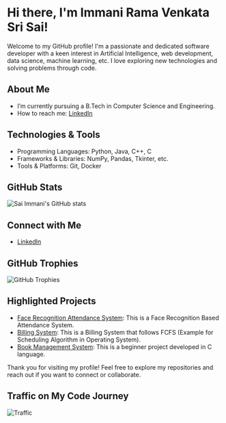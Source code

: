 # Hi there, I'm Immani Rama Venkata Sri Sai! 

Welcome to my GitHub profile! I'm a passionate and dedicated software developer with a keen interest in Artificial Intelligence, web development, data science, machine learning, etc. I love exploring new technologies and solving problems through code.

##  About Me

- I’m currently pursuing a B.Tech in Computer Science and Engineering.
- How to reach me: [LinkedIn](https://www.linkedin.com/in/sai-immani)

## Technologies & Tools

- Programming Languages: Python, Java, C++, C
- Frameworks & Libraries: NumPy, Pandas, Tkinter, etc.
- Tools & Platforms: Git, Docker

## GitHub Stats

![Sai Immani's GitHub stats](https://github-readme-stats.vercel.app/api?username=saiimmani&show_icons=true&theme=radical)

##  Connect with Me

- [LinkedIn](https://www.linkedin.com/in/sai-immani)

## GitHub Trophies

![GitHub Trophies](https://github-profile-trophy.vercel.app/?username=saiimmani&theme=radical)

## Highlighted Projects

- [Face Recognition Attendance System](https://github.com/saiimmani/FaceRecognitionAttendanceSystem.git): This is a Face Recognition Based Attendance System.
- [Billing System](https://github.com/saiimmani/BillingSystem.git): This is a Billing System that follows FCFS (Example for Scheduling Algorithm in Operating System).
- [Book Management System](https://github.com/saiimmani/Book-Management-System.git): This is a beginner project developed in C language.

Thank you for visiting my profile! Feel free to explore my repositories and reach out if you want to connect or collaborate.

## Traffic on My Code Journey

![Traffic](https://profile-counter.glitch.me/saiimmani/count.svg)
